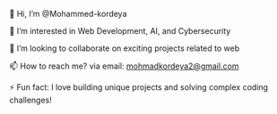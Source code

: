 👋 Hi, I’m @Mohammed-kordeya  

👀 I’m interested in Web Development, AI, and Cybersecurity  

💞️ I’m looking to collaborate on exciting projects related to web 

📫 How to reach me? via email: mohmadkordeya2@gmail.com  

⚡ Fun fact: I love building unique projects and solving complex coding challenges!  


<!---
Mohammed-kordeya/Mohammed-kordeya is a ✨ special ✨ repository because its `README.md` (this file) appears on your GitHub profile.
You can click the Preview link to take a look at your changes.
--->
